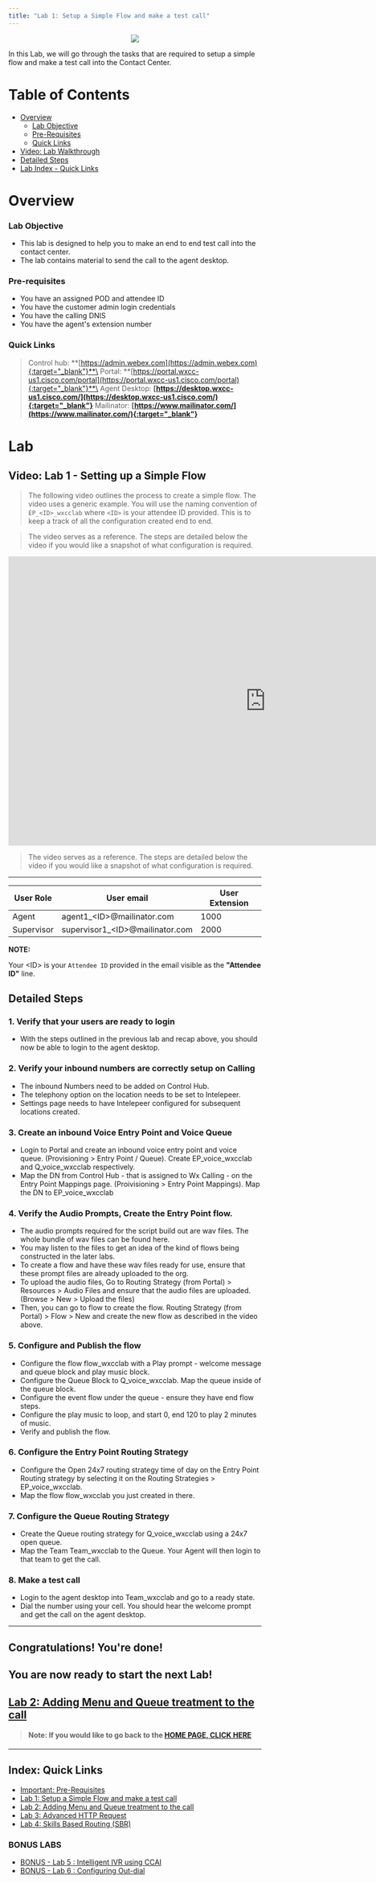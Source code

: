 ```yaml
---
title: "Lab 1: Setup a Simple Flow and make a test call"
---
```


<p align="center">
  <img src="https://ayankovs-ccp-s3.s3.eu-west-3.amazonaws.com/CiscoLiveLogo.jpg">
</p>

In this Lab, we will go through the tasks that are required to setup a simple flow and make a test call into the Contact Center.

# Table of Contents

- [Overview](#overview) 
  * [Lab Objective](#lab-objective)
  * [Pre-Requisites](#pre-requisites)
  * [Quick Links](#quick-links)
- [Video: Lab Walkthrough](#Video-Lab-1---Setting-up-a-Simple-Flow)
- [Detailed Steps](#detailed-steps)
- [Lab Index - Quick Links](#index-quick-links)

# Overview

### Lab Objective

- This lab is designed to help you to make an end to end test call into the contact center. 
- The lab contains material to send the call to the agent desktop.

### Pre-requisites

- You have an assigned POD and attendee ID
- You have the customer admin login credentials
- You have the calling DNIS
- You have the agent's extension number

### Quick Links

> Control hub: **[https://admin.webex.com](https://admin.webex.com){:target="_blank"}**\
> Portal: **[https://portal.wxcc-us1.cisco.com/portal](https://portal.wxcc-us1.cisco.com/portal){:target="_blank"}**\
> Agent Desktop: **[https://desktop.wxcc-us1.cisco.com/](https://desktop.wxcc-us1.cisco.com/){:target="_blank"}**
> Mailinator: **[https://www.mailinator.com/](https://www.mailinator.com/){:target="_blank"}**

# Lab

## Video: Lab 1 - Setting up a Simple Flow

> The following video outlines the process to create a simple flow. The video uses a generic example. You will use the naming convention of `EP_<ID>_wxcclab` where `<ID>` is your attendee ID provided. This is to keep a track of all the configuration created end to end.

> The video serves as a reference. The steps are detailed below the video if you would like a snapshot of what configuration is required.

<iframe width="1024" height="576" src="https://www.youtube-nocookie.com/embed/EELO2flwwFc?rel=0" title="WxCC Lab 1: Setting up a Simple Flow" frameborder="0" allow="accelerometer; autoplay; clipboard-write; encrypted-media; gyroscope; picture-in-picture" allowfullscreen></iframe>

> The video serves as a reference. The steps are detailed below the video if you would like a snapshot of what configuration is required.
---

| **User Role** | **User email**      | **User Extension**                   |
| ----------- | ----------------- | -------------------------------- |
| Agent        | agent1_\<ID\>@mailinator.com   | 1000 |
| Supervisor         | supervisor1_\<ID\>@mailinator.com  | 2000 |

**NOTE:**

Your \<ID\> is your `Attendee ID` provided in the email visible as the **"Attendee ID"** line.

## Detailed Steps

### 1. Verify that your users are ready to login

- With the steps outlined in the previous lab and recap above, you should now be able to login to the agent desktop.

### 2. Verify your inbound numbers are correctly setup on Calling

- The inbound Numbers need to be added on Control Hub.
- The telephony option on the location needs to be set to Intelepeer.
- Settings page needs to have Intelepeer configured for subsequent locations created.

### 3. Create an inbound Voice Entry Point and Voice Queue

- Login to Portal and create an inbound voice entry point and voice queue. (Provisioning > Entry Point / Queue). Create EP_voice_wxcclab and Q_voice_wxcclab respectively.
- Map the DN from Control Hub - that is assigned to Wx Calling - on the Entry Point Mappings page. (Proivisioning > Entry Point Mappings). Map the DN to EP_voice_wxcclab

### 4. Verify the Audio Prompts, Create the Entry Point flow.

- The audio prompts required for the script build out are wav files. The whole bundle of wav files can be found here.
- You may listen to the files to get an idea of the kind of flows being constructed in the later labs.
- To create a flow and have these wav files ready for use, ensure that these prompt files are already uploaded to the org.
- To upload the audio files, Go to Routing Strategy (from Portal) > Resources > Audio Files and ensure that the audio files are uploaded. (Browse > New > Upload the files)
- Then, you can go to flow to create the flow. Routing Strategy (from Portal) > Flow > New and create the new flow as described in the video above.

### 5. Configure and Publish the flow

- Configure the flow flow_wxcclab with a Play prompt - welcome message and queue block and play music block.
- Configure the Queue Block to Q_voice_wxcclab. Map the queue inside of the queue block.
- Configure the event flow under the queue - ensure they have end flow steps.
- Configure the play music to loop, and start 0, end 120 to play 2 minutes of music.
- Verify and publish the flow.

### 6. Configure the Entry Point Routing Strategy

- Configure the Open 24x7 routing strategy time of day on the Entry Point Routing strategy by selecting it on the Routing Strategies > EP_voice_wxcclab.
- Map the flow flow_wxcclab you just created in there.

### 7. Configure the Queue Routing Strategy

- Create the Queue routing strategy for Q_voice_wxcclab using a 24x7 open queue.
- Map the Team Team_wxcclab to the Queue. Your Agent will then login to that team to get the call.

### 8. Make a test call

- Login to the agent desktop into Team_wxcclab and go to a ready state.
- Dial the number using your cell. You should hear the welcome prompt and get the call on the agent desktop.

---
## Congratulations! You're done! 
## You are now ready to start the next Lab!
## [Lab 2: Adding Menu and Queue treatment to the call](lab2.md)


> #### Note: If you would like to go back to the **[HOME PAGE, CLICK HERE](index.md)**

---

## Index: Quick Links

* [Important: Pre-Requisites](labslive/prereq.md)
* [Lab 1: Setup a Simple Flow and make a test call](labslive/lab1.md)
* [Lab 2: Adding Menu and Queue treatment to the call](labslive/lab2.md)
* [Lab 3: Advanced HTTP Request](labslive/lab3.md)
* [Lab 4: Skills Based Routing (SBR)](labslive/lab4.md)
### BONUS LABS
* [BONUS - Lab 5 : Intelligent IVR using CCAI](labslive/lab5.md)
* [BONUS - Lab 6 : Configuring Out-dial](labslive/lab6.md)